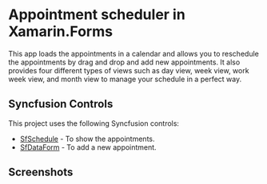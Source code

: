 # Appointment scheduler in Xamarin.Forms
This app loads the appointments in a calendar and allows you to reschedule the appointments by drag and drop and add new appointments. It also provides four different types of views such as day view, week view, work week view, and month view to manage your schedule in a perfect way.

## Syncfusion Controls

This project uses the following Syncfusion controls:

* [SfSchedule](https://www.syncfusion.com/xamarin-ui-controls/scheduler) - To show the appointments.
* [SfDataForm](https://www.syncfusion.com/xamarin-ui-controls/dataform) - To add a new appointment.

<h2>Screenshots</h2>
